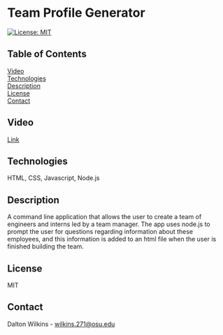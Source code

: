 # Team Profile Generator

[![License: MIT](https://img.shields.io/badge/License-MIT-blue.svg)](https://opensource.org/licenses/MIT)

## Table of Contents
[Video](#Video)  
[Technologies](#Technologies)  
[Description](#Description)  
[License](#License)  
[Contact](#Contact)

## Video
[Link](https://drive.google.com/file/d/1LPSM2_k7ZmseQ8p0_Klk8PrHS0nDXuFk/view)

## Technologies
HTML, CSS, Javascript, Node.js

## Description
A command line application that allows the user to create a team of engineers and interns led by a team manager. The app uses node.js to prompt the user for questions regarding information about these employees, and this information is added to an html file when the user is finished building the team.

## License
MIT

## Contact
Dalton Wilkins - wilkins.271@osu.edu
